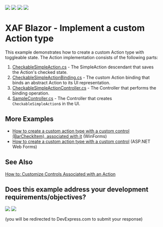 <!-- default badges list -->
![](https://img.shields.io/endpoint?url=https://codecentral.devexpress.com/api/v1/VersionRange/511874854/22.2.2%2B)
[![](https://img.shields.io/badge/Open_in_DevExpress_Support_Center-FF7200?style=flat-square&logo=DevExpress&logoColor=white)](https://supportcenter.devexpress.com/ticket/details/T1101292)
[![](https://img.shields.io/badge/📖_How_to_use_DevExpress_Examples-e9f6fc?style=flat-square)](https://docs.devexpress.com/GeneralInformation/403183)
[![](https://img.shields.io/badge/💬_Leave_Feedback-feecdd?style=flat-square)](#does-this-example-address-your-development-requirementsobjectives)
<!-- default badges end -->

# XAF Blazor - Implement a custom Action type
This example demonstrates how to create a custom Action type with toggleable state. The Action implementation consists of the following parts:

1. [CheckableSimpleAction.cs](./CS/CustomActionType.Blazor.Server/CheckableSimpleAction.cs) - The SimpleAction descendant that saves the Action's checked state.
2. [CheckableSimpleActionBinding.cs](./CS/CustomActionType.Blazor.Server/CheckableSimpleActionBinding.cs) - The custom Action binding that binds an abstract Action to its UI representation.
3. [CheckableSimpleActionController.cs](./CS/CustomActionType.Blazor.Server/Controllers/CheckableSimpleActionController.cs) - The Controller that performs the binding operation.
4. [SampleController.cs](./CS/CustomActionType.Blazor.Server/Controllers/SampleController.cs) - The Controller that creates `CheckableSimpleAction`s in the UI.

## More Examples
* [How to create a custom action type with a custom control (BarCheckItem), associated with it](https://github.com/DevExpress-Examples/XAF_how-to-create-a-custom-action-type-with-a-custom-control-barcheckitem-associated-with-it-e1977) (WinForms)
* [How to create a custom action type with a custom control](https://github.com/DevExpress-Examples/XAF_how-to-create-a-custom-action-with-a-custom-control-in-xaf-aspnet-application-e4357) (ASP.NET Web Forms)

## See Also
[How to: Customize Controls Associated with an Action](https://docs.devexpress.com/eXpressAppFramework/113183/ui-construction/controllers-and-actions/actions/how-to-customize-action-controls)
<!-- feedback -->
## Does this example address your development requirements/objectives?

[<img src="https://www.devexpress.com/support/examples/i/yes-button.svg"/>](https://www.devexpress.com/support/examples/survey.xml?utm_source=github&utm_campaign=xaf-custom-action-type-blazor&~~~was_helpful=yes) [<img src="https://www.devexpress.com/support/examples/i/no-button.svg"/>](https://www.devexpress.com/support/examples/survey.xml?utm_source=github&utm_campaign=xaf-custom-action-type-blazor&~~~was_helpful=no)

(you will be redirected to DevExpress.com to submit your response)
<!-- feedback end -->
